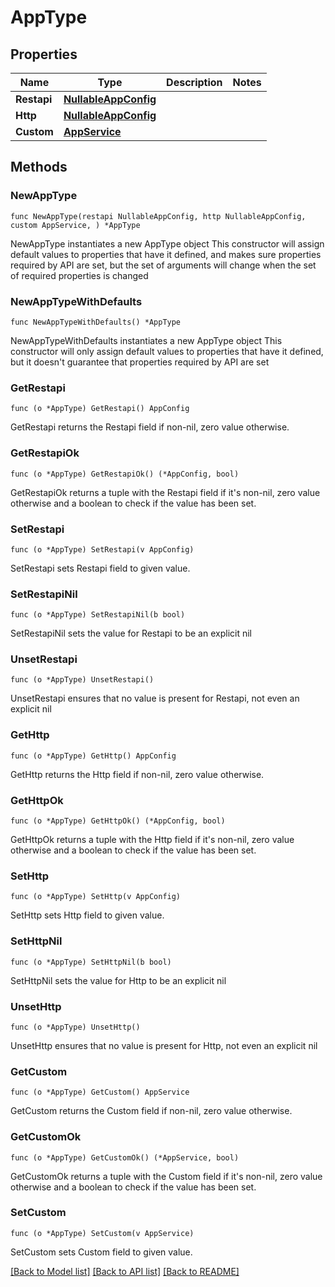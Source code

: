 # AppType

## Properties

Name | Type | Description | Notes
------------ | ------------- | ------------- | -------------
**Restapi** | [**NullableAppConfig**](AppConfig.md) |  | 
**Http** | [**NullableAppConfig**](AppConfig.md) |  | 
**Custom** | [**AppService**](AppService.md) |  | 

## Methods

### NewAppType

`func NewAppType(restapi NullableAppConfig, http NullableAppConfig, custom AppService, ) *AppType`

NewAppType instantiates a new AppType object
This constructor will assign default values to properties that have it defined,
and makes sure properties required by API are set, but the set of arguments
will change when the set of required properties is changed

### NewAppTypeWithDefaults

`func NewAppTypeWithDefaults() *AppType`

NewAppTypeWithDefaults instantiates a new AppType object
This constructor will only assign default values to properties that have it defined,
but it doesn't guarantee that properties required by API are set

### GetRestapi

`func (o *AppType) GetRestapi() AppConfig`

GetRestapi returns the Restapi field if non-nil, zero value otherwise.

### GetRestapiOk

`func (o *AppType) GetRestapiOk() (*AppConfig, bool)`

GetRestapiOk returns a tuple with the Restapi field if it's non-nil, zero value otherwise
and a boolean to check if the value has been set.

### SetRestapi

`func (o *AppType) SetRestapi(v AppConfig)`

SetRestapi sets Restapi field to given value.


### SetRestapiNil

`func (o *AppType) SetRestapiNil(b bool)`

 SetRestapiNil sets the value for Restapi to be an explicit nil

### UnsetRestapi
`func (o *AppType) UnsetRestapi()`

UnsetRestapi ensures that no value is present for Restapi, not even an explicit nil
### GetHttp

`func (o *AppType) GetHttp() AppConfig`

GetHttp returns the Http field if non-nil, zero value otherwise.

### GetHttpOk

`func (o *AppType) GetHttpOk() (*AppConfig, bool)`

GetHttpOk returns a tuple with the Http field if it's non-nil, zero value otherwise
and a boolean to check if the value has been set.

### SetHttp

`func (o *AppType) SetHttp(v AppConfig)`

SetHttp sets Http field to given value.


### SetHttpNil

`func (o *AppType) SetHttpNil(b bool)`

 SetHttpNil sets the value for Http to be an explicit nil

### UnsetHttp
`func (o *AppType) UnsetHttp()`

UnsetHttp ensures that no value is present for Http, not even an explicit nil
### GetCustom

`func (o *AppType) GetCustom() AppService`

GetCustom returns the Custom field if non-nil, zero value otherwise.

### GetCustomOk

`func (o *AppType) GetCustomOk() (*AppService, bool)`

GetCustomOk returns a tuple with the Custom field if it's non-nil, zero value otherwise
and a boolean to check if the value has been set.

### SetCustom

`func (o *AppType) SetCustom(v AppService)`

SetCustom sets Custom field to given value.



[[Back to Model list]](../README.md#documentation-for-models) [[Back to API list]](../README.md#documentation-for-api-endpoints) [[Back to README]](../README.md)


